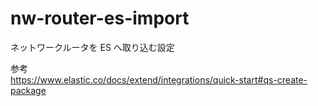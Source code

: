 # nw-router-es-import

ネットワークルータを ES へ取り込む設定

参考  
https://www.elastic.co/docs/extend/integrations/quick-start#qs-create-package
